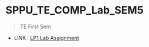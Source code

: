 # SPPU_TE_COMP_Lab_SEM5
>TE First Sem

+ LINK : [LP1 Lab Assignment](https://github.com/Sarthak000001/SPPU_TE_COMP_Lab_SEM5/tree/LP1)

